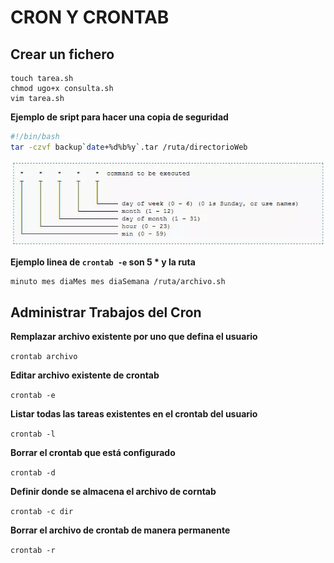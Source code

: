 # CRON Y CRONTAB

## Crear un fichero

```
touch tarea.sh
chmod ugo+x consulta.sh
vim tarea.sh
```

**Ejemplo de sript para hacer una copia de seguridad**

```bash
#!/bin/bash
tar -czvf backup`date+%d%b%y`.tar /ruta/directorioWeb
```

<img src="./img/crontab.webp">

**Ejemplo linea de `crontab -e` son 5 * y la ruta**

```bash
minuto mes diaMes mes diaSemana /ruta/archivo.sh
```

## Administrar Trabajos del Cron

**Remplazar archivo existente por uno que defina el usuario**

`crontab archivo`

**Editar archivo existente de crontab**

`crontab -e`

**Listar todas las tareas existentes en el crontab del usuario**

`crontab -l`

**Borrar el crontab que está configurado**

`crontab -d`

**Definir donde se almacena el archivo de corntab**

`crontab -c dir`

**Borrar el archivo de crontab de manera permanente**

`crontab -r`